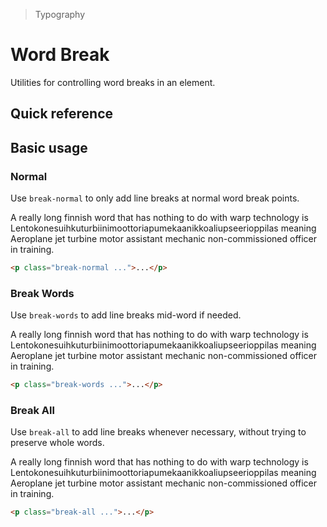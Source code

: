 > Typography

# Word Break
Utilities for controlling word breaks in an element.

## Quick reference

<qr-table />

## Basic usage
### Normal
Use `break-normal` to only add line breaks at normal word break points.

<container>
  <div class="mx-24 -my-32 max-w-[320] mx-a p-24 pd-bg-white pd-text-slate-700 dark:pd-bg-slate-900 dark:pd-text-slate-400">
    <p class="break-normal">
      A really long finnish word that has nothing to do with warp technology is
       <span class="pd-text-slate-900 dark:pd-text-slate-200">Lentokonesuihkuturbiinimoottoriapumekaanikkoaliupseerioppilas</span> meaning
      Aeroplane jet turbine motor assistant mechanic non-commissioned officer in training.
    </p>
  </div>
</container>

```html
<p class="break-normal ...">...</p>
```

### Break Words
Use `break-words` to add line breaks mid-word if needed.

<container>
  <div class="mx-24 -my-32 max-w-[320] mx-a p-24 pd-bg-white pd-text-slate-700 dark:pd-bg-slate-900 dark:pd-text-slate-400">
    <p class="break-words">
      A really long finnish word that has nothing to do with warp technology is
       <span class="pd-text-slate-900 dark:pd-text-slate-200">Lentokonesuihkuturbiinimoottoriapumekaanikkoaliupseerioppilas</span> meaning
      Aeroplane jet turbine motor assistant mechanic non-commissioned officer in training.
    </p>
  </div>
</container>

```html
<p class="break-words ...">...</p>
```

### Break All
Use `break-all` to add line breaks whenever necessary, without trying to preserve whole words.

<container>
  <div class="mx-24 -my-32 max-w-[320] mx-a p-24 pd-bg-white pd-text-slate-700 dark:pd-bg-slate-900 dark:pd-text-slate-400">
    <p class="break-all">
      A really long finnish word that has nothing to do with warp technology is
       <span class="pd-text-slate-900 dark:pd-text-slate-200">Lentokonesuihkuturbiinimoottoriapumekaanikkoaliupseerioppilas</span> meaning
      Aeroplane jet turbine motor assistant mechanic non-commissioned officer in training.
    </p>
  </div>
</container>

```html
<p class="break-all ...">...</p>
```

